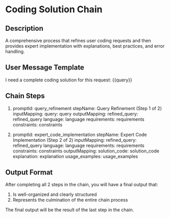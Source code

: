 # Coding Solution Chain

## Description
A comprehensive process that refines user coding requests and then provides expert implementation with explanations, best practices, and error handling.

## User Message Template
I need a complete coding solution for this request: {{query}}

## Chain Steps

1. promptId: query_refinement
   stepName: Query Refinement (Step 1 of 2)
   inputMapping:
     query: query
   outputMapping:
     refined_query: refined_query
     language: language
     requirements: requirements
     constraints: constraints

2. promptId: expert_code_implementation
   stepName: Expert Code Implementation (Step 2 of 2)
   inputMapping:
     refined_query: refined_query
     language: language
     requirements: requirements
     constraints: constraints
   outputMapping:
     solution_code: solution_code
     explanation: explanation
     usage_examples: usage_examples

## Output Format

After completing all 2 steps in the chain, you will have a final output that:

1. Is well-organized and clearly structured
2. Represents the culmination of the entire chain process

The final output will be the result of the last step in the chain.
